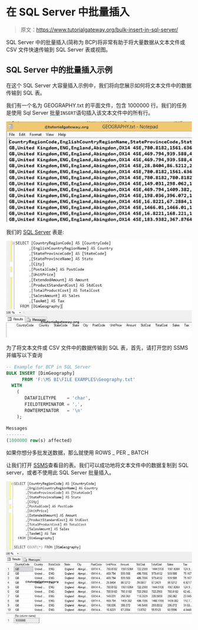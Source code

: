 # 在 SQL Server 中批量插入

> 原文：<https://www.tutorialgateway.org/bulk-insert-in-sql-server/>

SQL Server 中的批量插入(简称为 BCP)将非常有助于将大量数据从文本文件或 CSV 文件快速传输到 SQL Server 表或视图。

## SQL Server 中的批量插入示例

在这个 SQL Server 大容量插入示例中，我们将向您展示如何将文本文件中的数据传输到 SQL 表。

我们有一个名为 GEOGRAPHY.txt 的平面文件，包含 1000000 行。我们的任务是使用 Sql Server 批量`INSERT`语句插入该文本文件中的所有行。

![BULK INSERT in SQL Server 1](img/84bdf8e30db00df7bb3ad44c5bef6708.png)

我们的 [SQL Server](https://www.tutorialgateway.org/sql/) 表是:

![BULK INSERT in SQL Server 2](img/4696bb9437b882cb0bbf33334453b00b.png)

为了将文本文件或 CSV 文件中的数据传输到 SQL 表，首先，请打开您的 SSMS 并编写以下查询

```sql
-- Example for BCP in SQL Server
BULK INSERT [DimGeography] 
      FROM 'F:\MS BI\FILE EXAMPLES\Geography.txt' 
  WITH  
    ( 
       DATAFILETYPE    = 'char', 
       FIELDTERMINATOR = ',', 
       ROWTERMINATOR   = '\n' 
    );
```

```sql
Messages
-------
(1000000 row(s) affected)
```

如果你想分多批发送数据，那么就使用 ROWS _ PER _ BATCH

让我们打开 [SSMS](https://www.tutorialgateway.org/sql-server-management-studio/)查看目的表。我们可以成功地将文本文件中的数据复制到 SQL server，或者不使用此 SQL Server 批量插入。

![BULK INSERT in SQL Server 6](img/62ea89942fb2b136917da3053755394c.png)